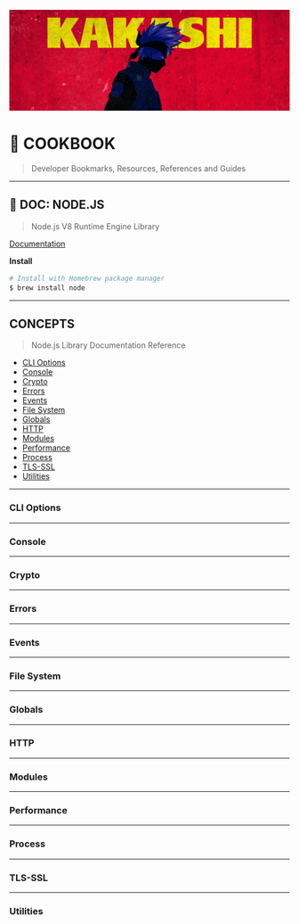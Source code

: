 ![0xKakashi](../banner.png)

# 📔 COOKBOOK

> Developer Bookmarks, Resources, References and Guides

---

## 📄 DOC: NODE.JS

> Node.js V8 Runtime Engine Library

[Documentation](https://nodejs.org/docs/)

__Install__

```bash
# Install with Homebrew package manager
$ brew install node
```

---

## CONCEPTS

> Node.js Library Documentation Reference

* [CLI Options](#cli-options)
* [Console](#console)
* [Crypto](#crypto)
* [Errors](#errors)
* [Events](#events)
* [File System](#file-system)
* [Globals](#globals)
* [HTTP](#http)
* [Modules](#modules)
* [Performance](#performance)
* [Process](#process)
* [TLS-SSL](#tls-ssl)
* [Utilities](#utilities)

---

### CLI Options

---

### Console

---

### Crypto

---

### Errors

---

### Events

---

### File System

---

### Globals

---

### HTTP

---

### Modules

---

### Performance

---

### Process

---

### TLS-SSL

---

### Utilities
